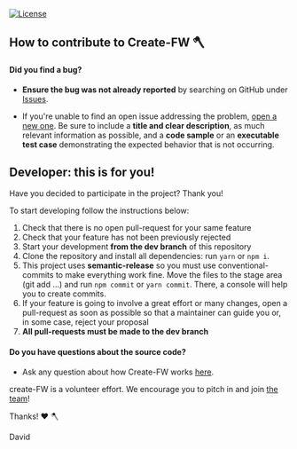 [![License](https://img.shields.io/github/license/dubisdev/create-fw)](https://github.com/dubisdev/create-fw)

## How to contribute to Create-FW 🪓

#### **Did you find a bug?**

- **Ensure the bug was not already reported** by searching on GitHub under [Issues](https://github.com/dubisdev/create-fw/issues).

- If you're unable to find an open issue addressing the problem, [open a new one](https://github.com/dubisdev/create-fw/issues/new). Be sure to include a **title and clear description**, as much relevant information as possible, and a **code sample** or an **executable test case** demonstrating the expected behavior that is not occurring.

## Developer: this is for you!

Have you decided to participate in the project? Thank you!

To start developing follow the instructions below:

1. Check that there is no open pull-request for your same feature
1. Check that your feature has not been previously rejected
1. Start your development **from the dev branch** of this repository
1. Clone the repository and install all dependencies: run `yarn` or `npm i`.
1. This project uses **semantic-release** so you must use conventional-commits to make everything work fine. Move the files to the stage area (git add ...) and run `npm commit` or `yarn commit`. There, a console will help you to create commits.
1. If your feature is going to involve a great effort or many changes, open a pull-request as soon as possible so that a maintainer can guide you or, in some case, reject your proposal
1. **All pull-requests must be made to the dev branch**

#### **Do you have questions about the source code?**

- Ask any question about how Create-FW works [here](https://github.com/dubisdev/create-fw/discussions/13).

create-FW is a volunteer effort. We encourage you to pitch in and join [the team](https://github.com/dubisdev/create-fw/graphs/contributors)!

Thanks! :heart: 🪓

David

